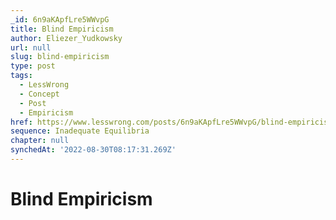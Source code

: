 ```yaml
---
_id: 6n9aKApfLre5WWvpG
title: Blind Empiricism
author: Eliezer_Yudkowsky
url: null
slug: blind-empiricism
type: post
tags:
  - LessWrong
  - Concept
  - Post
  - Empiricism
href: https://www.lesswrong.com/posts/6n9aKApfLre5WWvpG/blind-empiricism
sequence: Inadequate Equilibria
chapter: null
synchedAt: '2022-08-30T08:17:31.269Z'
---
```


# Blind Empiricism
